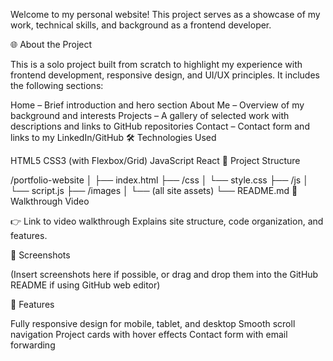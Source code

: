 Welcome to my personal website! This project serves as a showcase of my work, technical skills, and background as a frontend developer.

🌐 About the Project

This is a solo project built from scratch to highlight my experience with frontend development, responsive design, and UI/UX principles. It includes the following sections:

Home – Brief introduction and hero section
About Me – Overview of my background and interests
Projects – A gallery of selected work with descriptions and links to GitHub repositories
Contact – Contact form and links to my LinkedIn/GitHub
🛠️ Technologies Used

HTML5
CSS3 (with Flexbox/Grid)
JavaScript
React
📁 Project Structure

/portfolio-website
│
├── index.html
├── /css
│   └── style.css
├── /js
│   └── script.js
├── /images
│   └── (all site assets)
└── README.md
🎥 Walkthrough Video

👉 Link to video walkthrough
Explains site structure, code organization, and features.

📸 Screenshots

(Insert screenshots here if possible, or drag and drop them into the GitHub README if using GitHub web editor)

📝 Features

Fully responsive design for mobile, tablet, and desktop
Smooth scroll navigation
Project cards with hover effects
Contact form with email forwarding 
